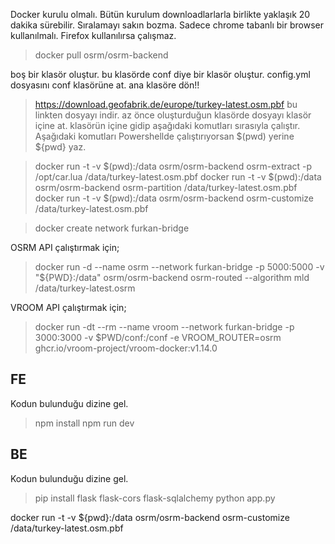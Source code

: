 Docker kurulu olmalı. Bütün kurulum downloadlarlarla birlikte yaklaşık 20 dakika sürebilir. Sıralamayı sakın bozma.
Sadece chrome tabanlı bir browser kullanılmalı. Firefox kullanılırsa çalışmaz.
> docker pull osrm/osrm-backend

boş bir klasör oluştur.
bu klasörde conf diye bir klasör oluştur.
config.yml dosyasını conf klasörüne at.
ana klasöre dön!!

> https://download.geofabrik.de/europe/turkey-latest.osm.pbf bu linkten dosyayı indir.
az önce oluşturduğun klasörde dosyayı klasör içine at. klasörün içine gidip aşağıdaki komutları sırasıyla çalıştır.
Aşağıdaki komutları Powershellde çalıştırıyorsan $(pwd) yerine ${pwd} yaz.

> docker run -t -v $(pwd):/data osrm/osrm-backend osrm-extract -p /opt/car.lua /data/turkey-latest.osm.pbf
> docker run -t -v $(pwd):/data osrm/osrm-backend osrm-partition /data/turkey-latest.osm.pbf
> docker run -t -v $(pwd):/data osrm/osrm-backend osrm-customize /data/turkey-latest.osm.pbf

> docker create network furkan-bridge

OSRM API çalıştırmak için;
> docker run -d --name osrm --network furkan-bridge -p 5000:5000 -v "${PWD}:/data" osrm/osrm-backend osrm-routed --algorithm mld /data/turkey-latest.osrm

VROOM API çalıştırmak için;
> docker run -dt --rm --name vroom --network furkan-bridge -p 3000:3000 -v $PWD/conf:/conf -e VROOM_ROUTER=osrm ghcr.io/vroom-project/vroom-docker:v1.14.0


## FE
Kodun bulunduğu dizine gel.     
>npm install
>npm run dev

## BE
Kodun bulunduğu dizine gel. 
>pip install flask flask-cors flask-sqlalchemy
>python app.py


docker run -t -v ${pwd}:/data osrm/osrm-backend osrm-customize /data/turkey-latest.osm.pbf